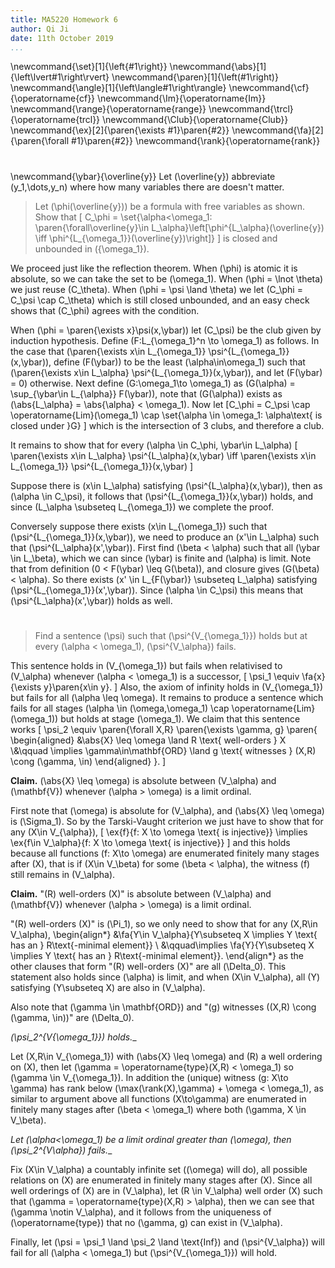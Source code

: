 ```yaml
---
title: MA5220 Homework 6
author: Qi Ji
date: 11th October 2019
...
```


\newcommand{\set}[1]{\left\{#1\right\}}
\newcommand{\abs}[1]{\left\lvert#1\right\rvert}
\newcommand{\paren}[1]{\left(#1\right)}
\newcommand{\angle}[1]{\left\langle#1\right\rangle}
\newcommand{\cf}{\operatorname{cf}}
\newcommand{\Im}{\operatorname{Im}}
\newcommand{\range}{\operatorname{range}}
\newcommand{\trcl}{\operatorname{trcl}}
\newcommand{\Club}{\operatorname{Club}}
\newcommand{\ex}[2]{\paren{\exists #1}\paren{#2}}
\newcommand{\fa}[2]{\paren{\forall #1}\paren{#2}}
\newcommand{\rank}{\operatorname{rank}}

#

\newcommand{\ybar}{\overline{y}}
Let \(\overline{y}\) abbreviate \(y_1,\dots,y_n\) where how many variables there are doesn't matter.

> Let \(\phi(\overline{y})\) be a formula with free variables as shown.
> Show that
> \[ C_\phi = \set{\alpha<\omega_1: \paren{\forall\overline{y}\in L_\alpha}\left[\phi^{L_\alpha}(\overline{y}) \iff \phi^{L_{\omega_1}}(\overline{y})\right]} \]
> is closed and unbounded in \({\omega_1}\).

<!---
I found a even more general version of reflection theorem [here](http://ozark.hendrix.edu/~yorgey/settheory/15-reflection-principle.pdf)
which asserts that whenever \(\angle{A_\alpha:\alpha \in \mathbf{ORD}}\) is a hierarchy,
the class \(\mathbf{C} \subseteq \mathbf{ORD}\) where every \(\alpha\in \mathbf{C}\) satisfies
\[ \fa{\ybar\in A_\alpha}{\phi^{A_\alpha}(\ybar) \iff \phi^{\mathbf{A}}(\ybar)} \]
is closed unbounded (which is not exactly stateable in ZFC).
This question appears to be the above theorem restricted to \(\omega_1\)
(which makes life a lot easier since everything is a set and has cofinality at most \(\omega\)).
-->

We proceed just like the reflection theorem.
When \(\phi\) is atomic it is absolute, so we can take the set to be \(\omega_1\).
When \(\phi = \lnot \theta\) we just reuse \(C_\theta\).
When \(\phi = \psi \land \theta\) we let \(C_\phi = C_\psi \cap C_\theta\) which is still closed unbounded, and an easy check shows that \(C_\phi\) agrees with the condition.

When \(\phi = \paren{\exists x}\psi(x,\ybar)\) let \(C_\psi\) be the club given by induction hypothesis.
Define \(F:L_{\omega_1}^n \to \omega_1\) as follows.
In the case that \(\paren{\exists x\in L_{\omega_1}} \psi^{L_{\omega_1}}(x,\ybar)\),
define \(F(\ybar)\) to be the least \(\alpha\in\omega_1\) such that \(\paren{\exists x\in L_\alpha} \psi^{L_{\omega_1}}(x,\ybar)\),
and let \(F(\ybar) = 0\) otherwise.
Next define \(G:\omega_1\to \omega_1\) as \(G(\alpha) = \sup_{\ybar\in L_{\alpha}} F(\ybar)\),
note that \(G(\alpha)\) exists as \(\abs{L_\alpha} = \abs{\alpha} < \omega_1\).
Now let \[C_\phi = C_\psi \cap \operatorname{Lim}(\omega_1) \cap \set{\alpha \in \omega_1: \alpha\text{ is closed under }G} \]
which is the intersection of 3 clubs, and therefore a club.

It remains to show that for every \(\alpha \in C_\phi, \ybar\in L_\alpha\)
\[
\paren{\exists x\in L_\alpha} \psi^{L_\alpha}(x,\ybar) \iff
\paren{\exists x\in L_{\omega_1}} \psi^{L_{\omega_1}}(x,\ybar)
\]

Suppose there is \(x\in L_\alpha\) satisfying \(\psi^{L_\alpha}(x,\ybar)\),
then as \(\alpha \in C_\psi\), it follows that \(\psi^{L_{\omega_1}}(x,\ybar)\) holds,
and since \(L_\alpha \subseteq L_{\omega_1}\) we complete the proof.

Conversely suppose there exists \(x\in L_{\omega_1}\) such that \(\psi^{L_{\omega_1}}(x,\ybar)\),
we need to produce an \(x'\in L_\alpha\) such that \(\psi^{L_\alpha}(x',\ybar)\).
First find \(\beta < \alpha\) such that all \(\ybar \in L_\beta\), which we can since \(\ybar\) is finite and \(\alpha\) is limit.
Note that from definition \(0 < F(\ybar) \leq G(\beta)\), and closure gives \(G(\beta) < \alpha\).
So there exists \(x' \in L_{F(\ybar)} \subseteq L_\alpha\) satisfying \(\psi^{L_{\omega_1}}(x',\ybar)\).
Since \(\alpha \in C_\psi\) this means that \(\psi^{L_\alpha}(x',\ybar)\) holds as well.

#

> Find a sentence \(\psi\) such that \(\psi^{V_{\omega_1}}\) holds
> but at every \(\alpha < \omega_1\), \(\psi^{V_\alpha}\) fails.

This sentence holds in \(V_{\omega_1}\) but fails when relativised to \(V_\alpha\) whenever \(\alpha < \omega_1\) is a successor,
\[ \psi_1 \equiv \fa{x}{\exists y}\paren{x\in y}. \]
Also, the axiom of infinity holds in \(V_{\omega_1}\) but fails for all \(\alpha \leq \omega\).
It remains to produce a sentence which fails for all stages \(\alpha \in (\omega,\omega_1) \cap \operatorname{Lim}(\omega_1)\) but holds at stage \(\omega_1\).
We claim that this sentence works
\[
\psi_2 \equiv
\paren{\forall X,R}
\paren{\exists \gamma, g} \paren{
\begin{aligned}
&\abs{X} \leq \omega \land R \text{ well-orders } X \\&\qquad
\implies
\gamma\in\mathbf{ORD} \land
g \text{ witnesses }
(X,R) \cong (\gamma, \in)
\end{aligned}
}.
\]

__Claim.__ \(\abs{X} \leq \omega\) is absolute between \(V_\alpha\) and \(\mathbf{V}\)
whenever \(\alpha > \omega\) is a limit ordinal.

First note that \(\omega\) is absolute for \(V_\alpha\), and
\(\abs{X} \leq \omega\) is \(\Sigma_1\).
So by the Tarski-Vaught criterion we just have to show that for any \(X\in V_{\alpha}\),
\[
\ex{f}{f: X \to \omega \text{ is injective}}
\implies
\ex{f\in V_\alpha}{f: X \to \omega \text{ is injective}}
\]
and this holds because all functions \(f: X\to \omega\) are enumerated finitely many stages after \(X\),
that is if \(X\in V_\beta\) for some \(\beta < \alpha\),
the witness \(f\) still remains in \(V_\alpha\).

__Claim.__ "\(R\) well-orders \(X\)" is absolute between \(V_\alpha\) and \(\mathbf{V}\)
whenever \(\alpha > \omega\) is a limit ordinal.

"\(R\) well-orders \(X\)" is \(\Pi_1\), so we only need to show that
for any \(X,R\in V_\alpha\),
\begin{align*}
&\fa{Y\in V_\alpha}{Y\subseteq X \implies Y \text{ has an } R\text{-minimal element}}
\\
&\qquad\implies
\fa{Y}{Y\subseteq X \implies Y \text{ has an } R\text{-minimal element}}.
\end{align*}
as the other clauses that form "\(R\) well-orders \(X\)" are all \(\Delta_0\).
This statement also holds since \(\alpha\) is limit, and when \(X\in V_\alpha\),
all \(Y\) satisfying \(Y\subseteq X\) are also in \(V_\alpha\).

Also note that \(\gamma \in \mathbf{ORD}\) and
"\(g\) witnesses \((X,R) \cong (\gamma, \in)\)" are \(\Delta_0\).

__\(\psi_2^{V_{\omega_1}}\) holds.__

Let \(X,R\in V_{\omega_1}\) with \(\abs{X} \leq \omega\) and \(R\) a well ordering on \(X\),
then let \(\gamma = \operatorname{type}(X,R) < \omega_1\) so \(\gamma \in V_{\omega_1}\).
In addition the (unique) witness \(g: X\to \gamma\) has rank below \(\max(\rank(X),\gamma) + \omega < \omega_1\),
as similar to argument above all functions \(X\to\gamma\) are enumerated in finitely many stages after \(\beta < \omega_1\) where both \(\gamma, X \in V_\beta\).

__Let \(\alpha<\omega_1\) be a limit ordinal greater than \(\omega\),
then \(\psi_2^{V_\alpha}\) fails.__

Fix \(X\in V_\alpha\) a countably infinite set (\(\omega\) will do),
all possible relations on \(X\) are enumerated in finitely many stages after \(X\).
Since all well orderings of \(X\) are in \(V_\alpha\), let \(R \in V_\alpha\)
well order \(X\) such that \(\gamma = \operatorname{type}(X,R) > \alpha\),
then we can see that \(\gamma \notin V_\alpha\), and it follows from the uniqueness of \(\operatorname{type}\) that no \(\gamma, g\) can exist in \(V_\alpha\).

Finally, let \(\psi = \psi_1 \land \psi_2 \land \text{Inf}\) and \(\psi^{V_\alpha}\) will fail for all \(\alpha < \omega_1\) but \(\psi^{V_{\omega_1}}\) will hold.

<div style="height:50vh"></div>
